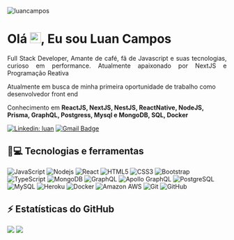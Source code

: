 <p align="left"><img src="https://komarev.com/ghpvc/?username=luancamposdev" alt="luancampos" /></p>


<h1 align = "justify"> Olá <img src="https://media.giphy.com/media/hvRJCLFzcasrR4ia7z/giphy.gif" width="25px">, Eu sou Luan Campos</h1>
<p align = "justify">Full Stack Developer, Amante de café, fã de Javascript e suas tecnologias, curioso em performance. Atualmente apaixonado por NextJS e Programação Reativa</p>

Atualmente em busca de minha primeira oportunidade de trabalho como desenvolvedor front end

Conhecimento em **ReactJS, NextJS, NestJS, ReactNative, NodeJS, Prisma, GraphQL, Postgress, Mysql e MongoDB, SQL, Docker**


[![Linkedin: luan](https://img.shields.io/badge/-Linkedin-blue?style=flat-square&logo=Linkedin&logoColor=white&link=https://www.linkedin.com/inluan-campos-developer/)](https://www.linkedin.com/in/luan-campos-developer/)
[![Gmail Badge](https://img.shields.io/badge/-luancamposproducoes@gmail.com-c14438?style=flat-square&logo=Gmail&logoColor=white&link=mailto:luancamposdeveloper@gmail.com)](mailto:luancamposdeveloper@gmail.com)

## 🚀💻 Tecnologias e ferramentas

![JavaScript](https://img.shields.io/badge/-JavaScript-black?style=flat-square&logo=javascript)
![Nodejs](https://img.shields.io/badge/-Nodejs-black?style=flat-square&logo=Node.js)
![React](https://img.shields.io/badge/-React-black?style=flat-square&logo=react)
![HTML5](https://img.shields.io/badge/-HTML5-E34F26?style=flat-square&logo=html5&logoColor=white)
![CSS3](https://img.shields.io/badge/-CSS3-1572B6?style=flat-square&logo=css3)
![Bootstrap](https://img.shields.io/badge/-Bootstrap-563D7C?style=flat-square&logo=bootstrap)
![TypeScript](https://img.shields.io/badge/-TypeScript-007ACC?style=flat-square&logo=typescript)
![MongoDB](https://img.shields.io/badge/-MongoDB-black?style=flat-square&logo=mongodb)
![GraphQL](https://img.shields.io/badge/-GraphQL-E10098?style=flat-square&logo=graphql)
![Apollo GraphQL](https://img.shields.io/badge/-Apollo%20GraphQL-311C87?style=flat-square&logo=apollo-graphql)
![PostgreSQL](https://img.shields.io/badge/-PostgreSQL-336791?style=flat-square&logo=postgresql)
![MySQL](https://img.shields.io/badge/-MySQL-black?style=flat-square&logo=mysql)
![Heroku](https://img.shields.io/badge/-Heroku-430098?style=flat-square&logo=heroku)
![Docker](https://img.shields.io/badge/-Docker-black?style=flat-square&logo=docker)
![Amazon AWS](https://img.shields.io/badge/Amazon%20AWS-232F3E?style=flat-square&logo=amazon-aws)
![Git](https://img.shields.io/badge/-Git-black?style=flat-square&logo=git)
![GitHub](https://img.shields.io/badge/-GitHub-181717?style=flat-square&logo=github)

## ⚡ Estatísticas do GitHub

![](https://github-readme-streak-stats.herokuapp.com/?user=luancamposdev&theme=dark&hide_border=false)
![](https://github-readme-stats.vercel.app/api/top-langs/?username=luancamposdeveloper&theme=dark&hide_border=false&include_all_commits=true&count_private=true&layout=compact)
